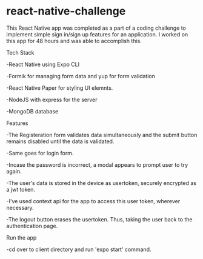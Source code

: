 # react-native-challenge
This React Native app was completed as a part of a coding challenge to implement simple sign in/sign up features for an application.
I worked on this app for 48 hours and was able to accomplish this.

Tech Stack

-React Native using Expo CLI

-Formik for managing form data and yup for form validation

-React Native Paper for styling UI elemnts.

-NodeJS with express for the server

-MongoDB database


Features 


-The Registeration form validates data simultaneously and the submit button remains disabled until the data is validated.

-Same goes for login form.

-Incase the password is incorrect, a modal appears to prompt user to try again.

-The user's data is stored in the device as usertoken, securely encrypted as a jwt token.

-I've used context api for the app to access this user token, wherever necessary.

-The logout button erases the usertoken. Thus, taking the user back to the authentication page.


Run the app 

-cd over to client directory and run 'expo start' command.
